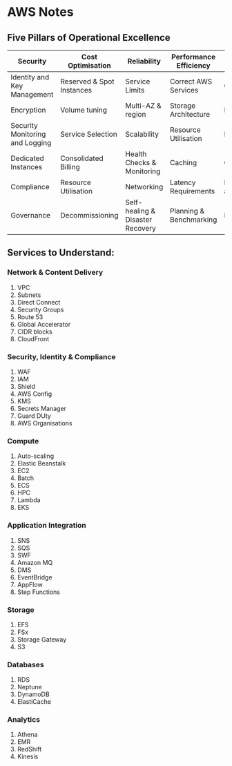 # AWS Notes

## Five Pillars of Operational Excellence

| Security                        | Cost Optimisation         | Reliability                      | Performance Efficiency  | Operational Excellence |
|---------------------------------|---------------------------|----------------------------------|-------------------------|------------------------|
| Identity and Key Management     | Reserved & Spot Instances | Service Limits                   | Correct AWS Services    | CI & CD                |
| Encryption                      | Volume tuning             | Multi-AZ & region                | Storage Architecture    | Run books              |
| Security Monitoring and Logging | Service Selection         | Scalability                      | Resource Utilisation    | Playbooks              |
| Dedicated Instances             | Consolidated Billing      | Health Checks & Monitoring       | Caching                 | Game days              |
| Compliance                      | Resource Utilisation      | Networking                       | Latency Requirements    | Infrastructure as code |
| Governance                      | Decommissioning           | Self-healing & Disaster Recovery | Planning & Benchmarking | RCAs                   |

## Services to Understand:

### Network & Content Delivery

1. VPC
2. Subnets
3. Direct Connect
4. Security Groups
5. Route 53
6. Global Accelerator
7. CIDR blocks
8. CloudFront

### Security, Identity & Compliance

1. WAF
2. IAM
3. Shield
4. AWS Config
5. KMS
6. Secrets Manager
7. Guard DUty
8. AWS Organisations

### Compute

1. Auto-scaling
2. Elastic Beanstalk
3. EC2
4. Batch
5. ECS
6. HPC
7. Lambda
8. EKS

### Application Integration

1. SNS
2. SQS
3. SWF
4. Amazon MQ
5. DMS
6. EventBridge
7. AppFlow
8. Step Functions

### Storage

1. EFS
2. FSx
3. Storage Gateway
4. S3

### Databases

1. RDS
2. Neptune
3. DynamoDB
4. ElastiCache

### Analytics

1. Athena
2. EMR
3. RedShift
4. Kinesis